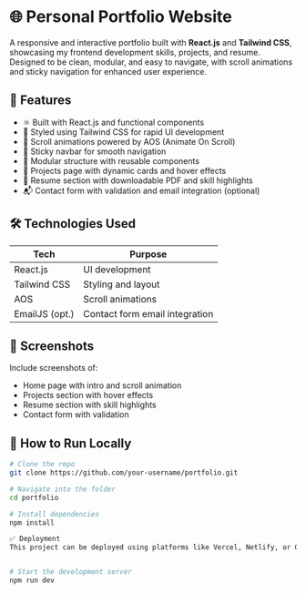 # 🌐 Personal Portfolio Website

A responsive and interactive portfolio built with **React.js** and **Tailwind CSS**, showcasing my frontend development skills, projects, and resume. Designed to be clean, modular, and easy to navigate, with scroll animations and sticky navigation for enhanced user experience.

## 🚀 Features

- ⚛️ Built with React.js and functional components
- 🎨 Styled using Tailwind CSS for rapid UI development
- 📜 Scroll animations powered by AOS (Animate On Scroll)
- 📌 Sticky navbar for smooth navigation
- 🧩 Modular structure with reusable components
- 📂 Projects page with dynamic cards and hover effects
- 📄 Resume section with downloadable PDF and skill highlights
- 📬 Contact form with validation and email integration (optional)


## 🛠️ Technologies Used

| Tech           | Purpose                          |
|----------------|----------------------------------|
| React.js       | UI development                   |
| Tailwind CSS   | Styling and layout               |
| AOS            | Scroll animations                |
| EmailJS (opt.) | Contact form email integration   |

## 📸 Screenshots

Include screenshots of:
- Home page with intro and scroll animation
- Projects section with hover effects
- Resume section with skill highlights
- Contact form with validation

## 📄 How to Run Locally

```bash
# Clone the repo
git clone https://github.com/your-username/portfolio.git

# Navigate into the folder
cd portfolio

# Install dependencies
npm install

✅ Deployment
This project can be deployed using platforms like Vercel, Netlify, or GitHub Pages. Just push your code and follow the platform’s deployment steps.


# Start the development server
npm run dev
